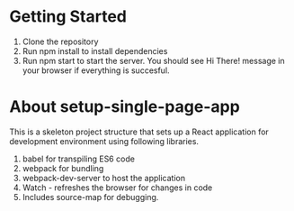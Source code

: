 # Getting Started

1. Clone the repository
2. Run npm install to install dependencies
3. Run npm start to start the server. You should see Hi There! message in your browser if everything is succesful.

# About setup-single-page-app

This is a skeleton project structure that sets up a React application for development environment using following libraries.

1. babel for transpiling ES6 code
2. webpack for bundling
3. webpack-dev-server to host the application
4. Watch - refreshes the browser for changes in code
5. Includes source-map for debugging.
